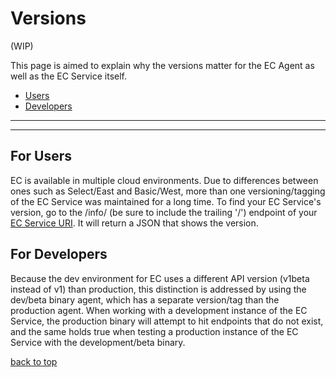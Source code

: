 # Versions

(WIP)

This page is aimed to explain why the versions matter for the EC Agent as well as the EC Service itself.

* [Users](#users)
* [Developers](#developers)

---
---

## For Users
EC is available in multiple cloud environments. Due to differences between ones such as Select/East and Basic/West, more than one versioning/tagging of the EC Service was maintained for a long time. To find your EC Service's version, go to the /info/ (be sure to include the trailing '/') endpoint of your [EC Service URI](./service-credentials.md#understanding-credentials). It will return a JSON that shows the version.

## For Developers
Because the dev environment for EC uses a different API version (v1beta instead of v1) than production, this distinction is addressed by using the dev/beta binary agent, which has a separate version/tag than the production agent. When working with a development instance of the EC Service, the production binary will attempt to hit endpoints that do not exist, and the same holds true when testing a production instance of the EC Service with the development/beta binary.

[back to top](#versions)